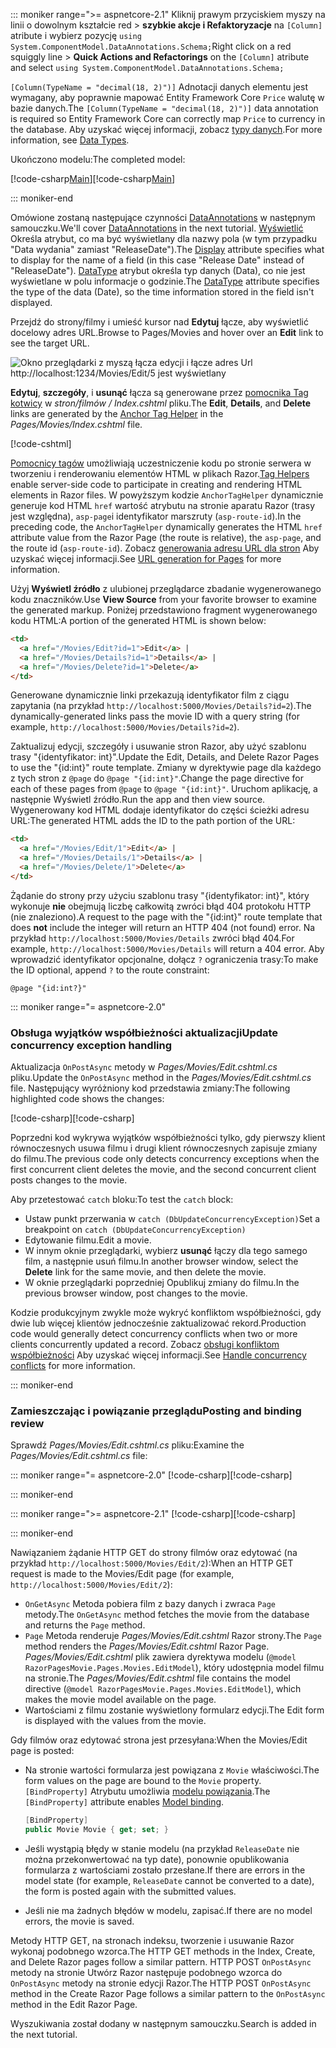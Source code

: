 ::: moniker range=">= aspnetcore-2.1"
<span data-ttu-id="72814-101">Kliknij prawym przyciskiem myszy na linii o dowolnym kształcie red > **szybkie akcje i Refaktoryzacje** na `[Column]` atribute i wybierz pozycję `using System.ComponentModel.DataAnnotations.Schema;`</span><span class="sxs-lookup"><span data-stu-id="72814-101">Right click on a red squiggly line > **Quick Actions and Refactorings** on the `[Column]` atribute and select `using System.ComponentModel.DataAnnotations.Schema;`</span></span>

<span data-ttu-id="72814-102">`[Column(TypeName = "decimal(18, 2)")]` Adnotacji danych elementu jest wymagany, aby poprawnie mapować Entity Framework Core `Price` walutę w bazie danych.</span><span class="sxs-lookup"><span data-stu-id="72814-102">The `[Column(TypeName = "decimal(18, 2)")]` data annotation is required so Entity Framework Core can correctly map `Price` to currency in the database.</span></span> <span data-ttu-id="72814-103">Aby uzyskać więcej informacji, zobacz [typy danych](/ef/core/modeling/relational/data-types).</span><span class="sxs-lookup"><span data-stu-id="72814-103">For more information, see [Data Types](/ef/core/modeling/relational/data-types).</span></span>

<span data-ttu-id="72814-104">Ukończono modelu:</span><span class="sxs-lookup"><span data-stu-id="72814-104">The completed model:</span></span>

<span data-ttu-id="72814-105">[!code-csharp[Main](~/tutorials/razor-pages/razor-pages-start/sample/RazorPagesMovie21/Models/MovieDateFixed.cs?name=snippet_1)]</span><span class="sxs-lookup"><span data-stu-id="72814-105">[!code-csharp[Main](~/tutorials/razor-pages/razor-pages-start/sample/RazorPagesMovie21/Models/MovieDateFixed.cs?name=snippet_1)]</span></span>

::: moniker-end

<span data-ttu-id="72814-106">Omówione zostaną następujące czynności [DataAnnotations](/aspnet/mvc/overview/older-versions/mvc-music-store/mvc-music-store-part-6) w następnym samouczku.</span><span class="sxs-lookup"><span data-stu-id="72814-106">We'll cover [DataAnnotations](/aspnet/mvc/overview/older-versions/mvc-music-store/mvc-music-store-part-6) in the next tutorial.</span></span> <span data-ttu-id="72814-107">[Wyświetlić](/dotnet/api/microsoft.aspnetcore.mvc.modelbinding.metadata.displaymetadata) Określa atrybut, co ma być wyświetlany dla nazwy pola (w tym przypadku "Data wydania" zamiast "ReleaseDate").</span><span class="sxs-lookup"><span data-stu-id="72814-107">The [Display](/dotnet/api/microsoft.aspnetcore.mvc.modelbinding.metadata.displaymetadata) attribute specifies what to display for the name of a field (in this case "Release Date" instead of "ReleaseDate").</span></span> <span data-ttu-id="72814-108">[DataType](/dotnet/api/microsoft.aspnetcore.mvc.dataannotations.internal.datatypeattributeadapter) atrybut określa typ danych (Data), co nie jest wyświetlane w polu informacje o godzinie.</span><span class="sxs-lookup"><span data-stu-id="72814-108">The [DataType](/dotnet/api/microsoft.aspnetcore.mvc.dataannotations.internal.datatypeattributeadapter) attribute specifies the type of the data (Date), so the time information stored in the field isn't displayed.</span></span>

<span data-ttu-id="72814-109">Przejdź do strony/filmy i umieść kursor nad **Edytuj** łącze, aby wyświetlić docelowy adres URL.</span><span class="sxs-lookup"><span data-stu-id="72814-109">Browse to Pages/Movies and  hover over an **Edit** link to see the target URL.</span></span>

![Okno przeglądarki z myszą łącza edycji i łącze adres Url http://localhost:1234/Movies/Edit/5 jest wyświetlany](~/tutorials/razor-pages/da1/edit7.png)

<span data-ttu-id="72814-111">**Edytuj**, **szczegóły**, i **usunąć** łącza są generowane przez [pomocnika Tag kotwicy](xref:mvc/views/tag-helpers/builtin-th/anchor-tag-helper) w *stron/filmów / Index.cshtml* pliku.</span><span class="sxs-lookup"><span data-stu-id="72814-111">The **Edit**, **Details**, and **Delete** links are generated by the [Anchor Tag Helper](xref:mvc/views/tag-helpers/builtin-th/anchor-tag-helper) in the *Pages/Movies/Index.cshtml* file.</span></span>

[!code-cshtml[](~/tutorials/razor-pages/razor-pages-start/snapshot_sample/RazorPagesMovie/Pages/Movies/Index.cshtml?highlight=16-18&range=32-)]

<span data-ttu-id="72814-112">[Pomocnicy tagów](xref:mvc/views/tag-helpers/intro) umożliwiają uczestniczenie kodu po stronie serwera w tworzeniu i renderowaniu elementów HTML w plikach Razor.</span><span class="sxs-lookup"><span data-stu-id="72814-112">[Tag Helpers](xref:mvc/views/tag-helpers/intro) enable server-side code to participate in creating and rendering HTML elements in Razor files.</span></span> <span data-ttu-id="72814-113">W powyższym kodzie `AnchorTagHelper` dynamicznie generuje kod HTML `href` wartość atrybutu na stronie aparatu Razor (trasy jest względna), `asp-page`i identyfikator marszruty (`asp-route-id`).</span><span class="sxs-lookup"><span data-stu-id="72814-113">In the preceding code, the `AnchorTagHelper` dynamically generates the HTML `href` attribute value from the Razor Page (the route is relative), the `asp-page`,  and the route id (`asp-route-id`).</span></span> <span data-ttu-id="72814-114">Zobacz [generowania adresu URL dla stron](xref:razor-pages/index#url-generation-for-pages) Aby uzyskać więcej informacji.</span><span class="sxs-lookup"><span data-stu-id="72814-114">See [URL generation for Pages](xref:razor-pages/index#url-generation-for-pages) for more information.</span></span>

<span data-ttu-id="72814-115">Użyj **Wyświetl źródło** z ulubionej przeglądarce zbadanie wygenerowanego kodu znaczników.</span><span class="sxs-lookup"><span data-stu-id="72814-115">Use **View Source** from your favorite browser to examine the generated markup.</span></span> <span data-ttu-id="72814-116">Poniżej przedstawiono fragment wygenerowanego kodu HTML:</span><span class="sxs-lookup"><span data-stu-id="72814-116">A portion of the generated HTML is shown below:</span></span>

```html
<td>
  <a href="/Movies/Edit?id=1">Edit</a> |
  <a href="/Movies/Details?id=1">Details</a> |
  <a href="/Movies/Delete?id=1">Delete</a>
</td>
```

<span data-ttu-id="72814-117">Generowane dynamicznie linki przekazują identyfikator film z ciągu zapytania (na przykład `http://localhost:5000/Movies/Details?id=2`).</span><span class="sxs-lookup"><span data-stu-id="72814-117">The dynamically-generated links pass the movie ID with a query string (for example, `http://localhost:5000/Movies/Details?id=2`).</span></span>

<span data-ttu-id="72814-118">Zaktualizuj edycji, szczegóły i usuwanie stron Razor, aby użyć szablonu trasy "{identyfikator: int}".</span><span class="sxs-lookup"><span data-stu-id="72814-118">Update the Edit, Details, and Delete Razor Pages to use the "{id:int}" route template.</span></span> <span data-ttu-id="72814-119">Zmiany w dyrektywie page dla każdego z tych stron z `@page` do `@page "{id:int}"`.</span><span class="sxs-lookup"><span data-stu-id="72814-119">Change the page directive for each of these pages from `@page` to `@page "{id:int}"`.</span></span> <span data-ttu-id="72814-120">Uruchom aplikację, a następnie Wyświetl źródło.</span><span class="sxs-lookup"><span data-stu-id="72814-120">Run the app and then view source.</span></span> <span data-ttu-id="72814-121">Wygenerowany kod HTML dodaje identyfikator do części ścieżki adresu URL:</span><span class="sxs-lookup"><span data-stu-id="72814-121">The generated HTML adds the ID to the path portion of the URL:</span></span>

```html
<td>
  <a href="/Movies/Edit/1">Edit</a> |
  <a href="/Movies/Details/1">Details</a> |
  <a href="/Movies/Delete/1">Delete</a>
</td>
```

<span data-ttu-id="72814-122">Żądanie do strony przy użyciu szablonu trasy "{identyfikator: int}", który wykonuje **nie** obejmują liczbę całkowitą zwróci błąd 404 protokołu HTTP (nie znaleziono).</span><span class="sxs-lookup"><span data-stu-id="72814-122">A request to the page with the "{id:int}" route template that does **not** include the integer will return an HTTP 404 (not found) error.</span></span> <span data-ttu-id="72814-123">Na przykład `http://localhost:5000/Movies/Details` zwróci błąd 404.</span><span class="sxs-lookup"><span data-stu-id="72814-123">For example, `http://localhost:5000/Movies/Details` will return a 404 error.</span></span> <span data-ttu-id="72814-124">Aby wprowadzić identyfikator opcjonalne, dołącz `?` ograniczenia trasy:</span><span class="sxs-lookup"><span data-stu-id="72814-124">To make the ID optional, append `?` to the route constraint:</span></span>

 ```cshtml
@page "{id:int?}"
```

::: moniker range="= aspnetcore-2.0"

### <a name="update-concurrency-exception-handling"></a><span data-ttu-id="72814-125">Obsługa wyjątków współbieżności aktualizacji</span><span class="sxs-lookup"><span data-stu-id="72814-125">Update concurrency exception handling</span></span>

<span data-ttu-id="72814-126">Aktualizacja `OnPostAsync` metody w *Pages/Movies/Edit.cshtml.cs* pliku.</span><span class="sxs-lookup"><span data-stu-id="72814-126">Update the `OnPostAsync` method in the *Pages/Movies/Edit.cshtml.cs* file.</span></span> <span data-ttu-id="72814-127">Następujący wyróżniony kod przedstawia zmiany:</span><span class="sxs-lookup"><span data-stu-id="72814-127">The following highlighted code shows the changes:</span></span>

<span data-ttu-id="72814-128">[!code-csharp[](~/tutorials/razor-pages/razor-pages-start/snapshot_sample/RazorPagesMovie/Pages/Movies/Edit.cshtml.cs?name=snippet1&highlight=16-23)]</span><span class="sxs-lookup"><span data-stu-id="72814-128">[!code-csharp[](~/tutorials/razor-pages/razor-pages-start/snapshot_sample/RazorPagesMovie/Pages/Movies/Edit.cshtml.cs?name=snippet1&highlight=16-23)]</span></span>

<span data-ttu-id="72814-129">Poprzedni kod wykrywa wyjątków współbieżności tylko, gdy pierwszy klient równoczesnych usuwa filmu i drugi klient równoczesnych zapisuje zmiany do filmu.</span><span class="sxs-lookup"><span data-stu-id="72814-129">The previous code only detects concurrency exceptions when the first concurrent client deletes the movie, and the second concurrent client posts changes to the movie.</span></span>

<span data-ttu-id="72814-130">Aby przetestować `catch` bloku:</span><span class="sxs-lookup"><span data-stu-id="72814-130">To test the `catch` block:</span></span>

* <span data-ttu-id="72814-131">Ustaw punkt przerwania w `catch (DbUpdateConcurrencyException)`</span><span class="sxs-lookup"><span data-stu-id="72814-131">Set a breakpoint on `catch (DbUpdateConcurrencyException)`</span></span>
* <span data-ttu-id="72814-132">Edytowanie filmu.</span><span class="sxs-lookup"><span data-stu-id="72814-132">Edit a movie.</span></span>
* <span data-ttu-id="72814-133">W innym oknie przeglądarki, wybierz **usunąć** łączy dla tego samego film, a następnie usuń filmu.</span><span class="sxs-lookup"><span data-stu-id="72814-133">In another browser window, select the **Delete** link for the same movie, and then delete the movie.</span></span>
* <span data-ttu-id="72814-134">W oknie przeglądarki poprzedniej Opublikuj zmiany do filmu.</span><span class="sxs-lookup"><span data-stu-id="72814-134">In the previous browser window, post changes to the movie.</span></span>

<span data-ttu-id="72814-135">Kodzie produkcyjnym zwykle może wykryć konfliktom współbieżności, gdy dwie lub więcej klientów jednocześnie zaktualizować rekord.</span><span class="sxs-lookup"><span data-stu-id="72814-135">Production code would generally detect concurrency conflicts when two or more clients concurrently updated a record.</span></span> <span data-ttu-id="72814-136">Zobacz [obsługi konfliktom współbieżności](xref:data/ef-rp/concurrency) Aby uzyskać więcej informacji.</span><span class="sxs-lookup"><span data-stu-id="72814-136">See [Handle concurrency conflicts](xref:data/ef-rp/concurrency) for more information.</span></span>

::: moniker-end

### <a name="posting-and-binding-review"></a><span data-ttu-id="72814-137">Zamieszczając i powiązanie przeglądu</span><span class="sxs-lookup"><span data-stu-id="72814-137">Posting and binding review</span></span>

<span data-ttu-id="72814-138">Sprawdź *Pages/Movies/Edit.cshtml.cs* pliku:</span><span class="sxs-lookup"><span data-stu-id="72814-138">Examine the *Pages/Movies/Edit.cshtml.cs* file:</span></span>

::: moniker range="= aspnetcore-2.0"
<span data-ttu-id="72814-139">[!code-csharp[](~/tutorials/razor-pages/razor-pages-start/snapshot_sample/RazorPagesMovie/Pages/Movies/Edit.cshtml.cs?name=snippet2)]</span><span class="sxs-lookup"><span data-stu-id="72814-139">[!code-csharp[](~/tutorials/razor-pages/razor-pages-start/snapshot_sample/RazorPagesMovie/Pages/Movies/Edit.cshtml.cs?name=snippet2)]</span></span>

::: moniker-end

::: moniker range=">= aspnetcore-2.1"
<span data-ttu-id="72814-140">[!code-csharp[](~/tutorials/razor-pages/razor-pages-start/snapshot_sample/RazorPagesMovie/Pages/Movies/Edit21.cshtml.cs?name=snippet2)]</span><span class="sxs-lookup"><span data-stu-id="72814-140">[!code-csharp[](~/tutorials/razor-pages/razor-pages-start/snapshot_sample/RazorPagesMovie/Pages/Movies/Edit21.cshtml.cs?name=snippet2)]</span></span>

::: moniker-end

<span data-ttu-id="72814-141">Nawiązaniem żądanie HTTP GET do strony filmów oraz edytować (na przykład `http://localhost:5000/Movies/Edit/2`):</span><span class="sxs-lookup"><span data-stu-id="72814-141">When an HTTP GET request is made to the Movies/Edit page (for example, `http://localhost:5000/Movies/Edit/2`):</span></span>

* <span data-ttu-id="72814-142">`OnGetAsync` Metoda pobiera film z bazy danych i zwraca `Page` metody.</span><span class="sxs-lookup"><span data-stu-id="72814-142">The `OnGetAsync` method fetches the movie from the database and returns the `Page` method.</span></span> 
* <span data-ttu-id="72814-143">`Page` Metoda renderuje *Pages/Movies/Edit.cshtml* Razor strony.</span><span class="sxs-lookup"><span data-stu-id="72814-143">The `Page` method renders the *Pages/Movies/Edit.cshtml* Razor Page.</span></span> <span data-ttu-id="72814-144">*Pages/Movies/Edit.cshtml* plik zawiera dyrektywa modelu (`@model RazorPagesMovie.Pages.Movies.EditModel`), który udostępnia model filmu na stronie.</span><span class="sxs-lookup"><span data-stu-id="72814-144">The *Pages/Movies/Edit.cshtml* file contains the model directive (`@model RazorPagesMovie.Pages.Movies.EditModel`), which makes the movie model available on the page.</span></span>
* <span data-ttu-id="72814-145">Wartościami z filmu zostanie wyświetlony formularz edycji.</span><span class="sxs-lookup"><span data-stu-id="72814-145">The Edit form is displayed with the values from the movie.</span></span>

<span data-ttu-id="72814-146">Gdy filmów oraz edytować strona jest przesyłana:</span><span class="sxs-lookup"><span data-stu-id="72814-146">When the Movies/Edit page is posted:</span></span>

* <span data-ttu-id="72814-147">Na stronie wartości formularza jest powiązana z `Movie` właściwości.</span><span class="sxs-lookup"><span data-stu-id="72814-147">The form values on the page are bound to the `Movie` property.</span></span> <span data-ttu-id="72814-148">`[BindProperty]` Atrybutu umożliwia [modelu powiązania](xref:mvc/models/model-binding).</span><span class="sxs-lookup"><span data-stu-id="72814-148">The `[BindProperty]` attribute enables [Model binding](xref:mvc/models/model-binding).</span></span>

  ```csharp
  [BindProperty]
  public Movie Movie { get; set; }
  ```

* <span data-ttu-id="72814-149">Jeśli wystąpią błędy w stanie modelu (na przykład `ReleaseDate` nie można przekonwertować na typ date), ponownie opublikowania formularza z wartościami zostało przesłane.</span><span class="sxs-lookup"><span data-stu-id="72814-149">If there are errors in the model state (for example, `ReleaseDate` cannot be converted to a date), the form is posted again with the submitted values.</span></span>
* <span data-ttu-id="72814-150">Jeśli nie ma żadnych błędów w modelu, zapisać.</span><span class="sxs-lookup"><span data-stu-id="72814-150">If there are no model errors, the movie is saved.</span></span>

<span data-ttu-id="72814-151">Metody HTTP GET, na stronach indeksu, tworzenie i usuwanie Razor wykonaj podobnego wzorca.</span><span class="sxs-lookup"><span data-stu-id="72814-151">The HTTP GET methods in the Index, Create, and Delete Razor pages follow a similar pattern.</span></span> <span data-ttu-id="72814-152">HTTP POST `OnPostAsync` metody na stronie Utwórz Razor następuje podobnego wzorca do `OnPostAsync` metody na stronie edycji Razor.</span><span class="sxs-lookup"><span data-stu-id="72814-152">The HTTP POST `OnPostAsync` method in the Create Razor Page follows a similar pattern to the `OnPostAsync` method in the Edit Razor Page.</span></span>

<span data-ttu-id="72814-153">Wyszukiwania został dodany w następnym samouczku.</span><span class="sxs-lookup"><span data-stu-id="72814-153">Search is added in the next tutorial.</span></span>
